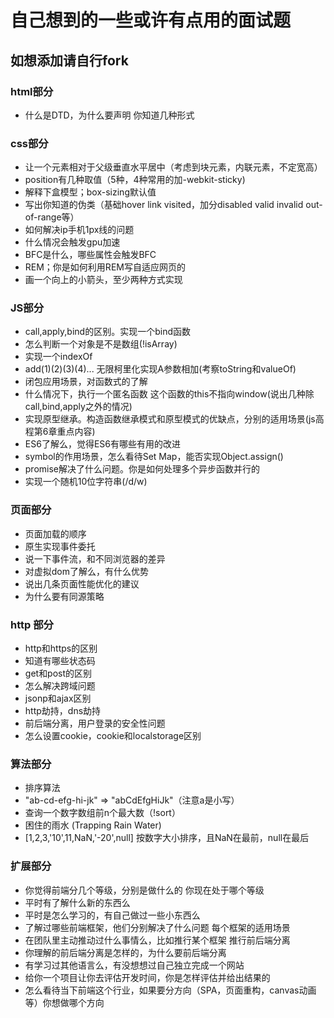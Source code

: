 # 自己想到的一些或许有点用的面试题
## 如想添加请自行fork
### html部分
+ 什么是DTD，为什么要声明 你知道几种形式

### css部分
+ 让一个元素相对于父级垂直水平居中（考虑到块元素，内联元素，不定宽高）
+ position有几种取值（5种，4种常用的加-webkit-sticky)
+ 解释下盒模型；box-sizing默认值
+ 写出你知道的伪类（基础hover link visited，加分disabled valid invalid out-of-range等）
+ 如何解决ip手机1px线的问题
+ 什么情况会触发gpu加速
+ BFC是什么，哪些属性会触发BFC
+ REM；你是如何利用REM写自适应网页的
+ 画一个向上的小箭头，至少两种方式实现


### JS部分
+ call,apply,bind的区别。实现一个bind函数
+ 怎么判断一个对象是不是数组(!isArray)
+ 实现一个indexOf
+ add(1)(2)(3)(4)... 无限柯里化实现A参数相加(考察toString和valueOf)
+ 闭包应用场景，对函数式的了解
+ 什么情况下，执行一个匿名函数 这个函数的this不指向window(说出几种除call,bind,apply之外的情况)
+ 实现原型继承。构造函数继承模式和原型模式的优缺点，分别的适用场景(js高程第6章重点内容)
+ ES6了解么，觉得ES6有哪些有用的改进
+ symbol的作用场景，怎么看待Set Map，能否实现Object.assign()
+ promise解决了什么问题。你是如何处理多个异步函数并行的
+ 实现一个随机10位字符串(\/d/w\)

### 页面部分
+ 页面加载的顺序
+ 原生实现事件委托
+ 说一下事件流，和不同浏览器的差异
+ 对虚拟dom了解么，有什么优势
+ 说出几条页面性能优化的建议
+ 为什么要有同源策略

### http 部分
- http和https的区别
- 知道有哪些状态码
- get和post的区别
- 怎么解决跨域问题
- jsonp和ajax区别
- http劫持，dns劫持
- 前后端分离，用户登录的安全性问题
- 怎么设置cookie，cookie和localstorage区别

### 算法部分
- 排序算法
- "ab-cd-efg-hi-jk" => "abCdEfgHiJk"（注意a是小写）
- 查询一个数字数组前n个最大数（!sort）
- 困住的雨水 (Trapping Rain Water)
- [1,2,3,'10',11,NaN,'-20',null] 按数字大小排序，且NaN在最前，null在最后

### 扩展部分
- 你觉得前端分几个等级，分别是做什么的  你现在处于哪个等级
- 平时有了解什么新的东西么
- 平时是怎么学习的，有自己做过一些小东西么
- 了解过哪些前端框架，他们分别解决了什么问题 每个框架的适用场景
- 在团队里主动推动过什么事情么，比如推行某个框架 推行前后端分离
- 你理解的前后端分离是怎样的，为什么要前后端分离
- 有学习过其他语言么，有没想想过自己独立完成一个网站
- 给你一个项目让你去评估开发时间，你是怎样评估并给出结果的
- 怎么看待当下前端这个行业，如果要分方向（SPA，页面重构，canvas动画等）你想做哪个方向
